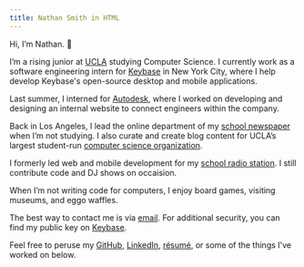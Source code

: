 ```yaml
---
title: Nathan Smith in HTML
---
```


Hi, I’m Nathan. 👋

I’m a rising junior at [UCLA](http://www.ucla.edu) studying Computer Science. I
currently work as a software engineering intern for
[Keybase](https://keybase.io) in New York City, where I help develop Keybase's
open-source desktop and mobile applications.

Last summer, I interned for [Autodesk](https://www.autodesk.com), where I worked
on developing and designing an internal website to connect engineers within the
company.

Back in Los Angeles, I lead the online department of my
[school newspaper](https://dailybruin.com) when I’m not studying. I also curate
and create blog content for UCLA’s largest student-run
[computer science organization](http://www.uclaacm.com).

I formerly led web and mobile development for my
[school radio station](https://uclaradio.com). I still contribute code and DJ
shows on occaision.

When I’m not writing code for computers, I enjoy board games, visiting museums,
and eggo waffles.

The best way to contact me is via [email](mailto:nathan.smith@ucla.edu). For additional security, you can find my public key on [Keybase](https://keybase.io/nathunsmitty).

Feel free to peruse my
[GitHub](https://github.com/nathunsmitty),
[LinkedIn](https://www.linkedin.com/in/nathanmatthewsmith/), [résumé](/resume.pdf), or some of the things I've worked on below.
